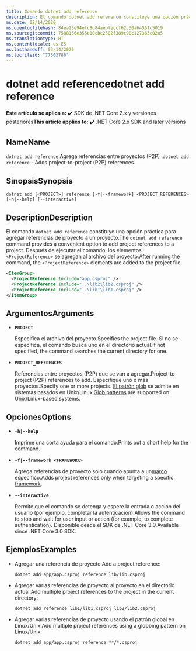 ```yaml
---
title: Comando dotnet add reference
description: El comando dotnet add reference constituye una opción práctica para agregar referencias entre proyectos.
ms.date: 02/14/2020
ms.openlocfilehash: 84ea25e94efc8d84aebfeccf62c30a64551c5019
ms.sourcegitcommit: 7588136e355e10cbc2582f389c90c127363c02a5
ms.translationtype: HT
ms.contentlocale: es-ES
ms.lasthandoff: 03/14/2020
ms.locfileid: "77503786"
---
```

# <a name="dotnet-add-reference"></a><span data-ttu-id="cef2c-103">dotnet add reference</span><span class="sxs-lookup"><span data-stu-id="cef2c-103">dotnet add reference</span></span>

<span data-ttu-id="cef2c-104">**Este artículo se aplica a:** ✔️ SDK de .NET Core 2.x y versiones posteriores</span><span class="sxs-lookup"><span data-stu-id="cef2c-104">**This article applies to:** ✔️ .NET Core 2.x SDK and later versions</span></span>

<!-- todo: uncomment when all CLI commands are reviewed
[!INCLUDE [topic-appliesto-net-core-all](../../../includes/topic-appliesto-net-core-all.md)]
-->

## <a name="name"></a><span data-ttu-id="cef2c-105">Name</span><span class="sxs-lookup"><span data-stu-id="cef2c-105">Name</span></span>

<span data-ttu-id="cef2c-106">`dotnet add reference` Agrega referencias entre proyectos (P2P) .</span><span class="sxs-lookup"><span data-stu-id="cef2c-106">`dotnet add reference` - Adds project-to-project (P2P) references.</span></span>

## <a name="synopsis"></a><span data-ttu-id="cef2c-107">Sinopsis</span><span class="sxs-lookup"><span data-stu-id="cef2c-107">Synopsis</span></span>

`dotnet add [<PROJECT>] reference [-f|--framework] <PROJECT_REFERENCES> [-h|--help] [--interactive]`

## <a name="description"></a><span data-ttu-id="cef2c-108">Description</span><span class="sxs-lookup"><span data-stu-id="cef2c-108">Description</span></span>

<span data-ttu-id="cef2c-109">El comando `dotnet add reference` constituye una opción práctica para agregar referencias de proyecto a un proyecto.</span><span class="sxs-lookup"><span data-stu-id="cef2c-109">The `dotnet add reference` command provides a convenient option to add project references to a project.</span></span> <span data-ttu-id="cef2c-110">Después de ejecutar el comando, los elementos `<ProjectReference>` se agregan al archivo del proyecto.</span><span class="sxs-lookup"><span data-stu-id="cef2c-110">After running the command, the `<ProjectReference>` elements are added to the project file.</span></span>

```xml
<ItemGroup>
  <ProjectReference Include="app.csproj" />
  <ProjectReference Include="..\lib2\lib2.csproj" />
  <ProjectReference Include="..\lib1\lib1.csproj" />
</ItemGroup>
```

## <a name="arguments"></a><span data-ttu-id="cef2c-111">Argumentos</span><span class="sxs-lookup"><span data-stu-id="cef2c-111">Arguments</span></span>

- **`PROJECT`**

  <span data-ttu-id="cef2c-112">Especifica el archivo del proyecto.</span><span class="sxs-lookup"><span data-stu-id="cef2c-112">Specifies the project file.</span></span> <span data-ttu-id="cef2c-113">Si no se especifica, el comando busca uno en el directorio actual.</span><span class="sxs-lookup"><span data-stu-id="cef2c-113">If not specified, the command searches the current directory for one.</span></span>

- **`PROJECT_REFERENCES`**

  <span data-ttu-id="cef2c-114">Referencias entre proyectos (P2P) que se van a agregar.</span><span class="sxs-lookup"><span data-stu-id="cef2c-114">Project-to-project (P2P) references to add.</span></span> <span data-ttu-id="cef2c-115">Especifique uno o más proyectos.</span><span class="sxs-lookup"><span data-stu-id="cef2c-115">Specify one or more projects.</span></span> <span data-ttu-id="cef2c-116">[El patrón glob](https://en.wikipedia.org/wiki/Glob_(programming)) se admite en sistemas basados en Unix/Linux.</span><span class="sxs-lookup"><span data-stu-id="cef2c-116">[Glob patterns](https://en.wikipedia.org/wiki/Glob_(programming)) are supported on Unix/Linux-based systems.</span></span>

## <a name="options"></a><span data-ttu-id="cef2c-117">Opciones</span><span class="sxs-lookup"><span data-stu-id="cef2c-117">Options</span></span>

- **`-h|--help`**

  <span data-ttu-id="cef2c-118">Imprime una corta ayuda para el comando.</span><span class="sxs-lookup"><span data-stu-id="cef2c-118">Prints out a short help for the command.</span></span>

- **`-f|--framework <FRAMEWORK>`**

  <span data-ttu-id="cef2c-119">Agrega referencias de proyecto solo cuando apunta a un[marco](../../standard/frameworks.md) específico.</span><span class="sxs-lookup"><span data-stu-id="cef2c-119">Adds project references only when targeting a specific [framework](../../standard/frameworks.md).</span></span>

- **`--interactive`**

  <span data-ttu-id="cef2c-120">Permite que el comando se detenga y espere la entrada o acción del usuario (por ejemplo, completar la autenticación).</span><span class="sxs-lookup"><span data-stu-id="cef2c-120">Allows the command to stop and wait for user input or action (for example, to complete authentication).</span></span> <span data-ttu-id="cef2c-121">Disponible desde el SDK de .NET Core 3.0.</span><span class="sxs-lookup"><span data-stu-id="cef2c-121">Available since .NET Core 3.0 SDK.</span></span>

## <a name="examples"></a><span data-ttu-id="cef2c-122">Ejemplos</span><span class="sxs-lookup"><span data-stu-id="cef2c-122">Examples</span></span>

- <span data-ttu-id="cef2c-123">Agregar una referencia de proyecto:</span><span class="sxs-lookup"><span data-stu-id="cef2c-123">Add a project reference:</span></span>

  ```dotnetcli
  dotnet add app/app.csproj reference lib/lib.csproj
  ```

- <span data-ttu-id="cef2c-124">Agregar varias referencias de proyecto al proyecto en el directorio actual:</span><span class="sxs-lookup"><span data-stu-id="cef2c-124">Add multiple project references to the project in the current directory:</span></span>

  ```dotnetcli
  dotnet add reference lib1/lib1.csproj lib2/lib2.csproj
  ```

- <span data-ttu-id="cef2c-125">Agregar varias referencias de proyecto usando el patrón global en Linux/Unix:</span><span class="sxs-lookup"><span data-stu-id="cef2c-125">Add multiple project references using a globbing pattern on Linux/Unix:</span></span>

  ```dotnetcli
  dotnet add app/app.csproj reference **/*.csproj
  ```
